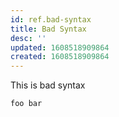 ```yaml
---
id: ref.bad-syntax
title: Bad Syntax
desc: ''
updated: 1608518909864
created: 1608518909864
---
```


This is bad syntax 
```text
foo bar
```

